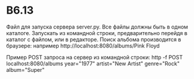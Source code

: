 # B6.13

Файл для запуска сервера server.py. Все файлы должны быть в одном каталоге. Запускать из командной строки, предварительно перейдя в каталог с файлом, или в редакторе. 
Поиск альбома производится в браузере: например http://localhost:8080/albums/Pink Floyd

Пример POST запроса на сервер из командной строки:
http -f POST localhost:8080/albums year="1977" artist="New Artist" genre="Rock" album="Super"
